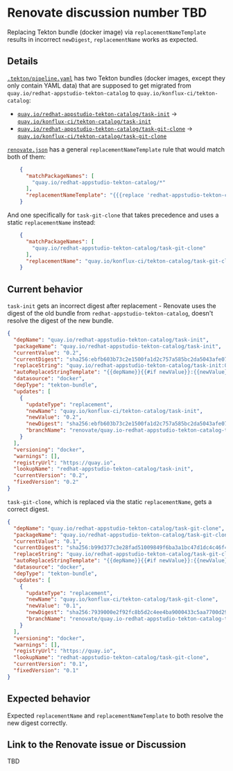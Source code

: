 # Renovate discussion number TBD

Replacing Tekton bundle (docker image) via `replacementNameTemplate` results
in incorrect `newDigest`, `replacementName` works as expected.

## Details

[`.tekton/pipeline.yaml`](.tekton/pipeline.yaml) has two Tekton bundles (docker images,
except they only contain YAML data) that are supposed to get migrated from
`quay.io/redhat-appstudio-tekton-catalog` to `quay.io/konflux-ci/tekton-catalog`:

* [`quay.io/redhat-appstudio-tekton-catalog/task-init`][rhinit] -> [`quay.io/konflux-ci/tekton-catalog/task-init`][kfluxinit]
* [`quay.io/redhat-appstudio-tekton-catalog/task-git-clone`][rhclone] -> [`quay.io/konflux-ci/tekton-catalog/task-git-clone`][kfluxclone]

[`renovate.json`](renovate.json) has a general `replacementNameTemplate` rule that
would match both of them:

```json
    {
      "matchPackageNames": [
        "quay.io/redhat-appstudio-tekton-catalog/*"
      ],
      "replacementNameTemplate": "{{{replace 'redhat-appstudio-tekton-catalog' 'konflux-ci/tekton-catalog' packageName}}}"
    }
```

And one specifically for `task-git-clone` that takes precedence and uses a static
`replacementName` instead:

```json
    {
      "matchPackageNames": [
        "quay.io/redhat-appstudio-tekton-catalog/task-git-clone"
      ],
      "replacementName": "quay.io/konflux-ci/tekton-catalog/task-git-clone"
    }
```

## Current behavior

`task-init` gets an incorrect digest after replacement - Renovate uses the digest
of the old bundle from `redhat-appstudio-tekton-catalog`, doesn't resolve the digest
of the new bundle.

```json
{
  "depName": "quay.io/redhat-appstudio-tekton-catalog/task-init",
  "packageName": "quay.io/redhat-appstudio-tekton-catalog/task-init",
  "currentValue": "0.2",
  "currentDigest": "sha256:ebfb603b73c2e1500fa1d2c757a585bc2da5043afe0798abdf61466e26fd2b0c",
  "replaceString": "quay.io/redhat-appstudio-tekton-catalog/task-init:0.2@sha256:ebfb603b73c2e1500fa1d2c757a585bc2da5043afe0798abdf61466e26fd2b0c",
  "autoReplaceStringTemplate": "{{depName}}{{#if newValue}}:{{newValue}}{{/if}}{{#if newDigest}}@{{newDigest}}{{/if}}",
  "datasource": "docker",
  "depType": "tekton-bundle",
  "updates": [
    {
      "updateType": "replacement",
      "newName": "quay.io/konflux-ci/tekton-catalog/task-init",
      "newValue": "0.2",
      "newDigest": "sha256:ebfb603b73c2e1500fa1d2c757a585bc2da5043afe0798abdf61466e26fd2b0c",
      "branchName": "renovate/quay.io-redhat-appstudio-tekton-catalog-task-init-replacement"
    }
  ],
  "versioning": "docker",
  "warnings": [],
  "registryUrl": "https://quay.io",
  "lookupName": "redhat-appstudio-tekton-catalog/task-init",
  "currentVersion": "0.2",
  "fixedVersion": "0.2"
}
```

`task-git-clone`, which is replaced via the static `replacementName`, gets a correct
digest.

```json
{
  "depName": "quay.io/redhat-appstudio-tekton-catalog/task-git-clone",
  "packageName": "quay.io/redhat-appstudio-tekton-catalog/task-git-clone",
  "currentValue": "0.1",
  "currentDigest": "sha256:b99d377c3e28fad51009849f6ba3a1bc47d1dc4c46f470ea12ed7b1b444599d7",
  "replaceString": "quay.io/redhat-appstudio-tekton-catalog/task-git-clone:0.1@sha256:b99d377c3e28fad51009849f6ba3a1bc47d1dc4c46f470ea12ed7b1b444599d7",
  "autoReplaceStringTemplate": "{{depName}}{{#if newValue}}:{{newValue}}{{/if}}{{#if newDigest}}@{{newDigest}}{{/if}}",
  "datasource": "docker",
  "depType": "tekton-bundle",
  "updates": [
    {
      "updateType": "replacement",
      "newName": "quay.io/konflux-ci/tekton-catalog/task-git-clone",
      "newValue": "0.1",
      "newDigest": "sha256:7939000e2f92fc8b5d2c4ee4ba9000433c5aa7700d2915a1d4763853d5fd1fd4",
      "branchName": "renovate/quay.io-redhat-appstudio-tekton-catalog-task-git-clone-replacement"
    }
  ],
  "versioning": "docker",
  "warnings": [],
  "registryUrl": "https://quay.io",
  "lookupName": "redhat-appstudio-tekton-catalog/task-git-clone",
  "currentVersion": "0.1",
  "fixedVersion": "0.1"
}
```

## Expected behavior

Expected `replacementName` and `replacementNameTemplate` to both resolve the new
digest correctly.

## Link to the Renovate issue or Discussion

TBD

[rhinit]: https://quay.io/redhat-appstudio-tekton-catalog/task-init
[kfluxinit]: https://quay.io/konflux-ci/tekton-catalog/task-init
[rhclone]: https://quay.io/redhat-appstudio-tekton-catalog/task-git-clone
[kfluxclone]: https://quay.io/konflux-ci/tekton-catalog/task-git-clone
